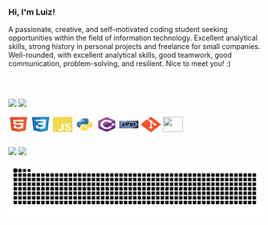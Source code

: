 ### Hi, I'm Luiz!

A passionate, creative, and self-motivated coding student seeking opportunities within the field of information technology. Excellent analytical skills, strong history in personal projects and freelance for small companies. Well-rounded, with excellent analytical skills, good teamwork, good communication, problem-solving, and resilient. Nice to meet you! :) 


<br><br>

<div>
  <a href="https://github.com/luizfboss"><a/>
  <img height="180em" src="https://github-readme-stats.vercel.app/api?username=luizfboss&show_icons=true&theme=dark&include_all_commits=true&count_private=true"/>
  <img height="180em" src="https://github-readme-stats.vercel.app/api/top-langs/?username=luizfboss&layout=compact&langs_count=7&theme=dark"/>
</div>
<br>
<div>
 <img align="center" alt="Rafa-HTML" height="30" width="40" src="https://raw.githubusercontent.com/devicons/devicon/master/icons/html5/html5-original.svg">
 <img align="center" alt="Rafa-CSS" height="30" width="40" src="https://raw.githubusercontent.com/devicons/devicon/master/icons/css3/css3-original.svg">
 <img align="center" alt="Luiz-Js" height="30" width="40" src="https://raw.githubusercontent.com/devicons/devicon/master/icons/javascript/javascript-plain.svg">
 <img align="center" alt="python" height="30" width="40" src="https://raw.githubusercontent.com/devicons/devicon/master/icons/python/python-original.svg">
 <img align="center" height="30" width="40" src="https://github.com/devicons/devicon/blob/v2.15.1/icons/csharp/csharp-original.svg" />
 <img align="center" height="30" width="40" src="https://github.com/devicons/devicon/blob/v2.15.1/icons/php/php-original.svg" />
 <img align="center" alt="git" height="30" width="40" src="https://raw.githubusercontent.com/devicons/devicon/master/icons/git/git-original.svg">
 <img align="center" height="30" width="40" src="https://cdn.jsdelivr.net/gh/devicons/devicon/icons/bootstrap/bootstrap-original.svg" />
</div>
  
##
  
  <div>
  <a href = "mailto:luiz.fbossetto@outlook.com"><img src="https://img.shields.io/badge/Microsoft_Outlook-0078D4?style=for-the-badge&logo=microsoft-outlook&logoColor=white" target="_blank"></a>
    <a href = "https://www.linkedin.com/in/luiz-felipe-ferreira-bossetto/"><img src="https://img.shields.io/badge/LinkedIn-0077B5?style=for-the-badge&logo=linkedin&logoColor=white" target="_blank"></a>
</div>
  
  
  
  
  
  ![Snake animation](https://github.com/luizfboss/luizfboss/blob/output/github-contribution-grid-snake.svg)

  
  
  
  
  
  
